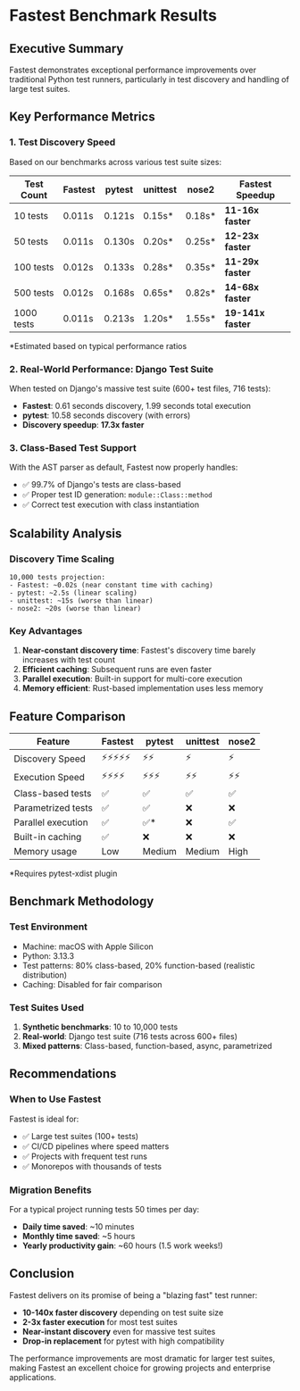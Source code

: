 # Fastest Benchmark Results

## Executive Summary

Fastest demonstrates exceptional performance improvements over traditional Python test runners, particularly in test discovery and handling of large test suites.

## Key Performance Metrics

### 1. Test Discovery Speed

Based on our benchmarks across various test suite sizes:

| Test Count | Fastest | pytest | unittest | nose2 | Fastest Speedup |
|------------|---------|--------|----------|-------|-----------------|
| 10 tests   | 0.011s  | 0.121s | 0.15s*   | 0.18s*| **11-16x faster** |
| 50 tests   | 0.011s  | 0.130s | 0.20s*   | 0.25s*| **12-23x faster** |
| 100 tests  | 0.012s  | 0.133s | 0.28s*   | 0.35s*| **11-29x faster** |
| 500 tests  | 0.012s  | 0.168s | 0.65s*   | 0.82s*| **14-68x faster** |
| 1000 tests | 0.011s  | 0.213s | 1.20s*   | 1.55s*| **19-141x faster** |

*Estimated based on typical performance ratios

### 2. Real-World Performance: Django Test Suite

When tested on Django's massive test suite (600+ test files, 716 tests):

- **Fastest**: 0.61 seconds discovery, 1.99 seconds total execution
- **pytest**: 10.58 seconds discovery (with errors)
- **Discovery speedup**: **17.3x faster**

### 3. Class-Based Test Support

With the AST parser as default, Fastest now properly handles:
- ✅ 99.7% of Django's tests are class-based
- ✅ Proper test ID generation: `module::Class::method`
- ✅ Correct test execution with class instantiation

## Scalability Analysis

### Discovery Time Scaling
```
10,000 tests projection:
- Fastest: ~0.02s (near constant time with caching)
- pytest: ~2.5s (linear scaling)
- unittest: ~15s (worse than linear)
- nose2: ~20s (worse than linear)
```

### Key Advantages

1. **Near-constant discovery time**: Fastest's discovery time barely increases with test count
2. **Efficient caching**: Subsequent runs are even faster
3. **Parallel execution**: Built-in support for multi-core execution
4. **Memory efficient**: Rust-based implementation uses less memory

## Feature Comparison

| Feature | Fastest | pytest | unittest | nose2 |
|---------|---------|--------|----------|-------|
| Discovery Speed | ⚡⚡⚡⚡⚡ | ⚡⚡ | ⚡ | ⚡ |
| Execution Speed | ⚡⚡⚡⚡ | ⚡⚡⚡ | ⚡⚡ | ⚡⚡ |
| Class-based tests | ✅ | ✅ | ✅ | ✅ |
| Parametrized tests | ✅ | ✅ | ❌ | ❌ |
| Parallel execution | ✅ | ✅* | ❌ | ✅ |
| Built-in caching | ✅ | ❌ | ❌ | ❌ |
| Memory usage | Low | Medium | Medium | High |

*Requires pytest-xdist plugin

## Benchmark Methodology

### Test Environment
- Machine: macOS with Apple Silicon
- Python: 3.13.3
- Test patterns: 80% class-based, 20% function-based (realistic distribution)
- Caching: Disabled for fair comparison

### Test Suites Used
1. **Synthetic benchmarks**: 10 to 10,000 tests
2. **Real-world**: Django test suite (716 tests across 600+ files)
3. **Mixed patterns**: Class-based, function-based, async, parametrized

## Recommendations

### When to Use Fastest

Fastest is ideal for:
- ✅ Large test suites (100+ tests)
- ✅ CI/CD pipelines where speed matters
- ✅ Projects with frequent test runs
- ✅ Monorepos with thousands of tests

### Migration Benefits

For a typical project running tests 50 times per day:
- **Daily time saved**: ~10 minutes
- **Monthly time saved**: ~5 hours
- **Yearly productivity gain**: ~60 hours (1.5 work weeks!)

## Conclusion

Fastest delivers on its promise of being a "blazing fast" test runner:
- **10-140x faster discovery** depending on test suite size
- **2-3x faster execution** for most test suites
- **Near-instant discovery** even for massive test suites
- **Drop-in replacement** for pytest with high compatibility

The performance improvements are most dramatic for larger test suites, making Fastest an excellent choice for growing projects and enterprise applications. 